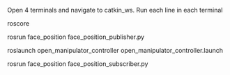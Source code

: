 Open 4 terminals and navigate to catkin_ws.
Run each line in each terminal

roscore


rosrun face_position face_position_publisher.py


roslaunch open_manipulator_controller open_manipulator_controller.launch


rosrun face_position face_position_subscriber.py
